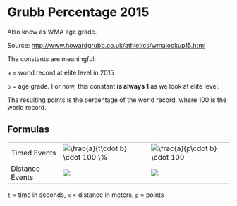 # Grubb Percentage 2015
Also know as WMA age grade.

Source: http://www.howardgrubb.co.uk/athletics/wmalookup15.html

The constants are meaningful:

`a` = world record at elite level in 2015

`b` = age grade. For now, this constant **is always 1** as we look at elite level.

The resulting points is the percentage of the world record, where 100 is the world record.

## Formulas
||||
|--|--|--|
|Timed Events | <img src="https://latex.codecogs.com/gif.latex?\frac{a}{b\cdot&space;t}&space;\cdot&space;100&space;\%" title="\frac{a}{t\cdot b} \cdot 100 \%" />| <img src="https://latex.codecogs.com/gif.latex?\frac{a}{b\cdot&space;p}&space;\cdot&space;100" title="\frac{a}{p\cdot b} \cdot 100" />
|Distance Events | <img src="https://latex.codecogs.com/gif.latex?\frac{b\cdot&space;x}{a}&space;\cdot&space;100&space;\%" />| <img src="https://latex.codecogs.com/gif.latex?\frac{a\cdot&space;p}{b}\cdot&space;100" />

`t` = time in seconds, `x` = distance in meters, `p` =  points
